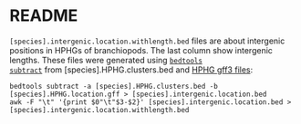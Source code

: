 # README
<code>[species].intergenic.location.withlength.bed</code> files are about intergenic positions in HPHGs of branchiopods. The last column show intergenic lengths. These files were generated using <code>[bedtools subtract](https://bedtools.readthedocs.io/en/latest/content/tools/subtract.html)</code> from [species].HPHG.clusters.bed</code> and [HPHG gff3 files](https://github.com/filonico/branchiopoda_Hox_ParaHox/tree/main/07_HPHG_gffs):

```
bedtools subtract -a [species].HPHG.clusters.bed -b [species].HPHG.location.gff > [species].intergenic.location.bed
awk -F "\t" '{print $0"\t"$3-$2}' [species].intergenic.location.bed > [species].intergenic.location.withlength.bed
```
